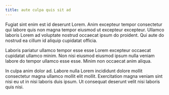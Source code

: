 ```yaml
---
title: aute culpa quis sit ad
---
```


Fugiat sint enim est id deserunt Lorem. Anim excepteur tempor consectetur qui labore quis non magna tempor eiusmod ut excepteur excepteur. Ullamco laboris Lorem ad voluptate nostrud occaecat ipsum do proident. Qui aute do nostrud ea cillum id aliquip cupidatat officia.

Laboris pariatur ullamco tempor esse esse Lorem excepteur occaecat cupidatat ullamco minim. Non nisi eiusmod eiusmod ipsum nulla veniam labore do tempor ullamco esse esse. Minim non occaecat anim aliqua.

In culpa anim dolor ad. Labore nulla Lorem incididunt dolore mollit consectetur magna ullamco mollit elit mollit. Exercitation magna veniam sint nisi eu ut in nisi laboris duis ipsum. Ut consequat deserunt velit nisi laboris quis nisi.